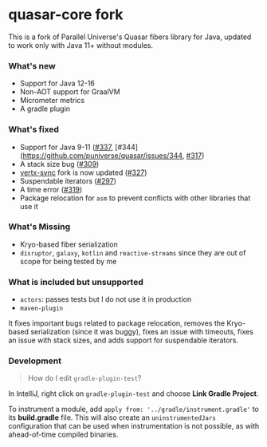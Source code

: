 # quasar-core fork

This is a fork of Parallel Universe's Quasar fibers library for Java, updated to work only with Java 11+ without modules.

### What's new

 - Support for Java 12-16
 - Non-AOT support for GraalVM
 - Micrometer metrics
 - A gradle plugin

### What's fixed

 - Support for Java 9-11 ([#337](https://github.com/puniverse/quasar/issues/337), [#344](https://github.com/puniverse/quasar/issues/344, [#317](https://github.com/puniverse/quasar/issues/317))
 - A stack size bug ([#309](https://github.com/puniverse/quasar/issues/309))
 - [vertx-sync](https://github.com/hiddenswitch/vertx-fibers) fork is now updated ([#327](https://github.com/puniverse/quasar/issues/327))
 - Suspendable iterators ([#297](https://github.com/puniverse/quasar/pull/297))
 - A time error ([#319](https://github.com/puniverse/quasar/pull/319))
 - Package relocation for `asm` to prevent conflicts with other libraries that use it

### What's Missing

 - Kryo-based fiber serialization
 - `disruptor`, `galaxy`, `kotlin` and `reactive-streams` since they are out of scope for being tested by me

### What is included but unsupported

 - `actors`: passes tests but I do not use it in production
 - `maven-plugin`

It fixes important bugs related to package relocation, removes the Kryo-based serialization (since it was buggy), fixes an issue with timeouts, fixes an issue with stack sizes, and adds support for suspendable iterators.

### Development

> How do I edit `gradle-plugin-test`?

In IntelliJ, right click on `gradle-plugin-test` and choose **Link Gradle Project**.

To instrument a module, add `apply from: '../gradle/instrument.gradle'` to its **build.gradle** file. This will also create an `uninstrumentedJars` configuration that can be used when instrumentation is not possible, as with ahead-of-time compiled binaries.